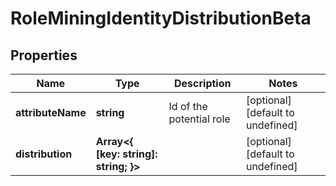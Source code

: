# RoleMiningIdentityDistributionBeta

## Properties

Name | Type | Description | Notes
------------ | ------------- | ------------- | -------------
**attributeName** | **string** | Id of the potential role | [optional] [default to undefined]
**distribution** | **Array&lt;{ [key: string]: string; }&gt;** |  | [optional] [default to undefined]


